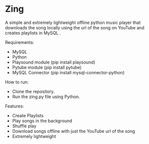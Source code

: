 # Zing
A simple and extremely lightweight offline python music player that downloads the song locally using the url of the song on YouTube and creates playlists in MySQL .

Requirements:
  * MySQL
  * Python
  * Playsound module (pip install playsound)
  * Pytube module (pip install pytube)
  * MySQL Connector (pip install mysql-connector-python)
  
How to run:
  * Clone the repository.
  * Run the zing.py file using Python.
  
Features:
  * Create Playlists
  * Play songs in the background
  * Shuffle play
  * Download songs offline with just the YouTube url of the song
  * Extremely lightweight
